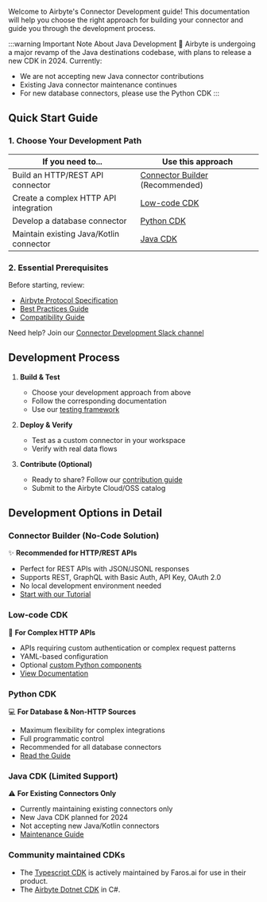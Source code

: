 Welcome to Airbyte's Connector Development guide! This documentation will help you choose the right approach for building your connector and guide you through the development process.

:::warning Important Note About Java Development
🔄 Airbyte is undergoing a major revamp of the Java destinations codebase, with plans to release a new CDK in 2024. Currently:
* We are not accepting new Java connector contributions
* Existing Java connector maintenance continues
* For new database connectors, please use the Python CDK
:::

## Quick Start Guide

### 1. Choose Your Development Path

| If you need to... | Use this approach |
|------------------|-------------------|
| Build an HTTP/REST API connector | [Connector Builder](./connector-builder-ui/overview.md) (Recommended) |
| Create a complex HTTP API integration | [Low-code CDK](./config-based/low-code-cdk-overview.md) |
| Develop a database connector | [Python CDK](./cdk-python/basic-concepts.md) |
| Maintain existing Java/Kotlin connector | [Java CDK](./tutorials/building-a-java-destination.md) |

### 2. Essential Prerequisites
Before starting, review:
* [Airbyte Protocol Specification](../understanding-airbyte/airbyte-protocol.md)
* [Best Practices Guide](./best-practices.md)
* [Compatibility Guide](./connector-builder-ui/connector-builder-compatibility.md)

Need help? Join our [Connector Development Slack channel](https://airbytehq.slack.com/archives/C027KKE4BCZ)

## Development Process

1. **Build & Test**
   * Choose your development approach from above
   * Follow the corresponding documentation
   * Use our [testing framework](./testing-connectors/README.md)

2. **Deploy & Verify**
   * Test as a custom connector in your workspace
   * Verify with real data flows

3. **Contribute (Optional)**
   * Ready to share? Follow our [contribution guide](../contributing-to-airbyte/submit-new-connector.md)
   * Submit to the Airbyte Cloud/OSS catalog

## Development Options in Detail

### Connector Builder (No-Code Solution)
✨ **Recommended for HTTP/REST APIs**
* Perfect for REST APIs with JSON/JSONL responses
* Supports REST, GraphQL with Basic Auth, API Key, OAuth 2.0
* No local development environment needed
* [Start with our Tutorial](./connector-builder-ui/tutorial.mdx)

### Low-code CDK
🔧 **For Complex HTTP APIs**
* APIs requiring custom authentication or complex request patterns
* YAML-based configuration
* Optional [custom Python components](./config-based/advanced-topics.md#custom-components)
* [View Documentation](./config-based/low-code-cdk-overview.md)

### Python CDK
💻 **For Database & Non-HTTP Sources**
* Maximum flexibility for complex integrations
* Full programmatic control
* Recommended for all database connectors
* [Read the Guide](./tutorials/custom-python-connector/0-getting-started.md)

### Java CDK (Limited Support)
⚠️ **For Existing Connectors Only**
* Currently maintaining existing connectors only
* New Java CDK planned for 2024
* Not accepting new Java/Kotlin connectors
* [Maintenance Guide](./tutorials/building-a-java-destination.md)

### Community maintained CDKs

- The [Typescript CDK](https://github.com/faros-ai/airbyte-connectors) is actively maintained by
  Faros.ai for use in their product.
- The [Airbyte Dotnet CDK](https://github.com/mrhamburg/airbyte.cdk.dotnet) in C#.
